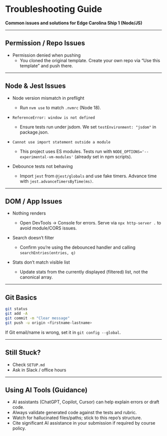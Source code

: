 # Troubleshooting Guide

**Common issues and solutions for Edge Carolina Ship 1 (Node/JS)**

---

## Permission / Repo Issues

- Permission denied when pushing
  - You cloned the original template. Create your own repo via “Use this template” and push there.

---

## Node & Jest Issues

- Node version mismatch in preflight
  - Run `nvm use` to match `.nvmrc` (Node 18).

- `ReferenceError: window is not defined`
  - Ensure tests run under jsdom. We set `testEnvironment: "jsdom"` in package.json.

- `Cannot use import statement outside a module`
  - This project uses ES modules. Tests run with `NODE_OPTIONS='--experimental-vm-modules'` (already set in npm scripts).

- Debounce tests not behaving
  - Import `jest` from `@jest/globals` and use fake timers. Advance time with `jest.advanceTimersByTime(ms)`.

---

## DOM / App Issues

- Nothing renders
  - Open DevTools → Console for errors. Serve via `npx http-server .` to avoid module/CORS issues.

- Search doesn’t filter
  - Confirm you’re using the debounced handler and calling `searchEntries(entries, q)`

- Stats don’t match visible list
  - Update stats from the currently displayed (filtered) list, not the canonical array.

---

## Git Basics

```bash
git status
git add -A
git commit -m "Clear message"
git push -u origin <firstname-lastname>
```

If Git email/name is wrong, set it in `git config --global`.

---

## Still Stuck?

- Check `SETUP.md`
- Ask in Slack / office hours

---

## Using AI Tools (Guidance)

- AI assistants (ChatGPT, Copilot, Cursor) can help explain errors or draft code.
- Always validate generated code against the tests and rubric.
- Watch for hallucinated files/paths; stick to this repo’s structure.
- Cite significant AI assistance in your submission if required by course policy.
